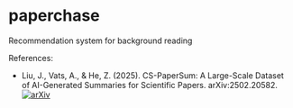 # paperchase
Recommendation system for background reading

References:

- Liu, J., Vats, A., & He, Z. (2025). CS-PaperSum: A Large-Scale Dataset of AI-Generated Summaries for Scientific Papers. arXiv:2502.20582. [![arXiv](https://img.shields.io/badge/arXiv-2502.20582-b31b1b.svg)](https://arxiv.org/abs/2502.20582)